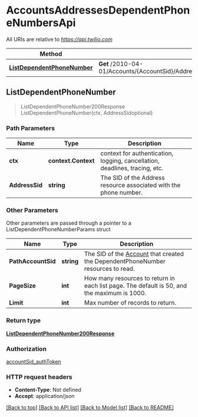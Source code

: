 # AccountsAddressesDependentPhoneNumbersApi

All URIs are relative to *https://api.twilio.com*

Method | HTTP request | Description
------------- | ------------- | -------------
[**ListDependentPhoneNumber**](AccountsAddressesDependentPhoneNumbersApi.md#ListDependentPhoneNumber) | **Get** /2010-04-01/Accounts/{AccountSid}/Addresses/{AddressSid}/DependentPhoneNumbers.json | 



## ListDependentPhoneNumber

> ListDependentPhoneNumber200Response ListDependentPhoneNumber(ctx, AddressSidoptional)





### Path Parameters


Name | Type | Description
------------- | ------------- | -------------
**ctx** | **context.Context** | context for authentication, logging, cancellation, deadlines, tracing, etc.
**AddressSid** | **string** | The SID of the Address resource associated with the phone number.

### Other Parameters

Other parameters are passed through a pointer to a ListDependentPhoneNumberParams struct


Name | Type | Description
------------- | ------------- | -------------
**PathAccountSid** | **string** | The SID of the [Account](https://www.twilio.com/docs/iam/api/account) that created the DependentPhoneNumber resources to read.
**PageSize** | **int** | How many resources to return in each list page. The default is 50, and the maximum is 1000.
**Limit** | **int** | Max number of records to return.

### Return type

[**ListDependentPhoneNumber200Response**](ListDependentPhoneNumber200Response.md)

### Authorization

[accountSid_authToken](../README.md#accountSid_authToken)

### HTTP request headers

- **Content-Type**: Not defined
- **Accept**: application/json

[[Back to top]](#) [[Back to API list]](../README.md#documentation-for-api-endpoints)
[[Back to Model list]](../README.md#documentation-for-models)
[[Back to README]](../README.md)

